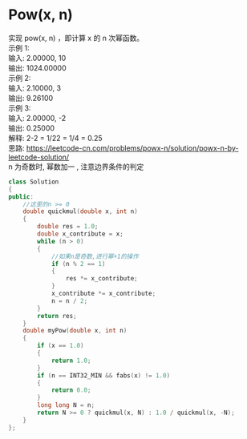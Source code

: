 # Pow(x, n)
实现 pow(x, n) ，即计算 x 的 n 次幂函数。<br>
示例 1: <br>
输入: 2.00000, 10 <br>
输出: 1024.00000  <br>
示例 2: <br>
输入: 2.10000, 3 <br>
输出: 9.26100  <br>
示例 3: <br>
输入: 2.00000, -2 <br>
输出: 0.25000  <br>
解释: 2-2 = 1/22 = 1/4 = 0.25 <br>
思路: https://leetcode-cn.com/problems/powx-n/solution/powx-n-by-leetcode-solution/ <br>
n 为奇数时, 幂数加一 , 注意边界条件的判定<br>
``` cpp
class Solution
{
public:
    //这里的n >= 0
    double quickmul(double x, int n)
    {
        double res = 1.0;
        double x_contribute = x;
        while (n > 0)
        {
            //如果n是奇数,进行幂+1的操作
            if (n % 2 == 1)
            {
                res *= x_contribute;
            }
            x_contribute *= x_contribute;
            n = n / 2;
        }
        return res;
    }
    double myPow(double x, int n)
    {
        if (x == 1.0)
        {
            return 1.0;
        }
        if (n == INT32_MIN && fabs(x) != 1.0)
        {
            return 0.0;
        }
        long long N = n;
        return N >= 0 ? quickmul(x, N) : 1.0 / quickmul(x, -N);
    }
};

```
